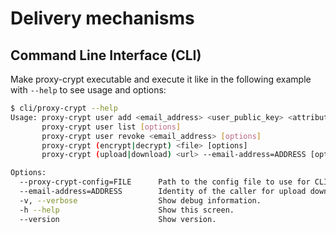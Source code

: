 # Delivery mechanisms

## Command Line Interface (CLI)

Make proxy-crypt executable and execute it like in the following example with `--help` to see usage and options:
```bash
$ cli/proxy-crypt --help
Usage: proxy-crypt user add <email_address> <user_public_key> <attribute_expression> [options]
       proxy-crypt user list [options]
       proxy-crypt user revoke <email_address> [options]
       proxy-crypt (encrypt|decrypt) <file> [options]
       proxy-crypt (upload|download) <url> --email-address=ADDRESS [options]

Options:
  --proxy-crypt-config=FILE      Path to the config file to use for CLI commands. [default: $HOME/.proxy-crypt]
  --email-address=ADDRESS        Identity of the caller for upload download commands.
  -v, --verbose                  Show debug information.
  -h --help                      Show this screen.
  --version                      Show version.
```
